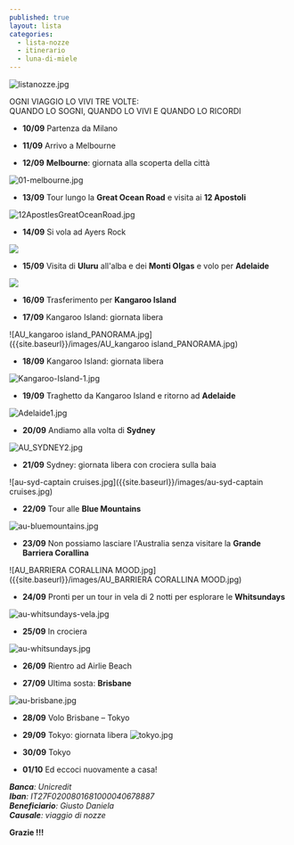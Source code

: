 ```yaml
---
published: true
layout: lista
categories:
  - lista-nozze
  - itinerario
  - luna-di-miele
---
```

![listanozze.jpg]({{site.baseurl}}/images/listanozze.jpg)

<div class="citazione">OGNI VIAGGIO LO VIVI TRE VOLTE: <br/>
QUANDO LO SOGNI, QUANDO LO VIVI E QUANDO LO RICORDI</div>



- **10/09**  	Partenza da Milano

- **11/09** 	Arrivo a Melbourne

- **12/09**	**Melbourne**: giornata alla scoperta della città

![01-melbourne.jpg]({{site.baseurl}}/images/01-melbourne.jpg)

- **13/09**	Tour lungo la **Great Ocean Road** e visita ai **12 Apostoli**

![12ApostlesGreatOceanRoad.jpg]({{site.baseurl}}/images/12ApostlesGreatOceanRoad.jpg)

- **14/09**	Si vola ad Ayers Rock

![]({{site.baseurl}}/images/Uluru.jpg)

- **15/09**	Visita di **Uluru** all'alba e dei **Monti Olgas** e volo per **Adelaide**

![]({{site.baseurl}}/images/Olgas-Mountains.jpg)

- **16/09**   Trasferimento per **Kangaroo Island**

- **17/09** 	Kangaroo Island: giornata libera

![AU_kangaroo island_PANORAMA.jpg]({{site.baseurl}}/images/AU_kangaroo island_PANORAMA.jpg)

- **18/09** 	Kangaroo Island: giornata libera

![Kangaroo-Island-1.jpg]({{site.baseurl}}/images/Kangaroo-Island-1.jpg)

- **19/09**  Traghetto da Kangaroo Island e ritorno ad **Adelaide**

![Adelaide1.jpg]({{site.baseurl}}/images/Adelaide1.jpg)

- **20/09**	Andiamo alla volta di **Sydney**

![AU_SYDNEY2.jpg]({{site.baseurl}}/images/AU_SYDNEY2.jpg)

- **21/09**	Sydney: giornata libera con crociera sulla baia

![au-syd-captain cruises.jpg]({{site.baseurl}}/images/au-syd-captain cruises.jpg)

- **22/09**	Tour alle **Blue Mountains**

![au-bluemountains.jpg]({{site.baseurl}}/images/au-bluemountains.jpg)

- **23/09**	Non possiamo lasciare l'Australia senza visitare la **Grande Barriera Corallina**

![AU_BARRIERA CORALLINA MOOD.jpg]({{site.baseurl}}/images/AU_BARRIERA CORALLINA MOOD.jpg)

- **24/09** 	Pronti per un tour in vela di 2 notti per esplorare le **Whitsundays**

![au-whitsundays-vela.jpg]({{site.baseurl}}/images/au-whitsundays-vela.jpg)

- **25/09**	In crociera

![au-whitsundays.jpg]({{site.baseurl}}/images/au-whitsundays.jpg)

- **26/09** 	Rientro ad Airlie Beach
    
- **27/09**	Ultima sosta: **Brisbane**

![au-brisbane.jpg]({{site.baseurl}}/images/au-brisbane.jpg)

- **28/09**		Volo Brisbane – Tokyo

- **29/09**	Tokyo: giornata libera
![tokyo.jpg]({{site.baseurl}}/images/tokyo.jpg)

- **30/09**   Tokyo

- **01/10**	Ed eccoci nuovamente a casa!


<address>
  <strong>Banca</strong>: Unicredit <br/>
  <strong>Iban</strong>: IT27F0200801681000040678887<br/>
<strong>Beneficiario</strong>: Giusto Daniela<br/>
  <strong>Causale</strong>: viaggio di nozze
</address>

**Grazie !!!**
